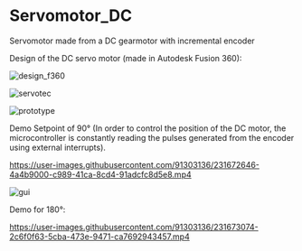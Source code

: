 # Servomotor_DC

Servomotor made from a DC gearmotor with incremental encoder

Design of the DC servo motor (made in Autodesk Fusion 360):

![design_f360](https://user-images.githubusercontent.com/91303136/231670848-b454b7e9-c280-4c20-9915-29b360ff174b.jpg)

![servotec](https://user-images.githubusercontent.com/91303136/231671072-b32d549e-17bb-4bc5-8e3f-8caf24039400.jpg)

![prototype](https://user-images.githubusercontent.com/91303136/231671374-25577ac8-0e36-4953-882c-596a9ff64029.jpg)

Demo Setpoint of 90° (In order to control the position of the DC motor, the microcontroller is constantly reading the pulses generated from the encoder using external interrupts).

https://user-images.githubusercontent.com/91303136/231672646-4a4b9000-c989-41ca-8cd4-91adcfc8d5e8.mp4

![gui](https://user-images.githubusercontent.com/91303136/231672927-1881c5b9-7928-4fde-894c-92c6e6de14b7.jpg)

Demo for 180°:

https://user-images.githubusercontent.com/91303136/231673074-2c6f0f63-5cba-473e-9471-ca7692943457.mp4

